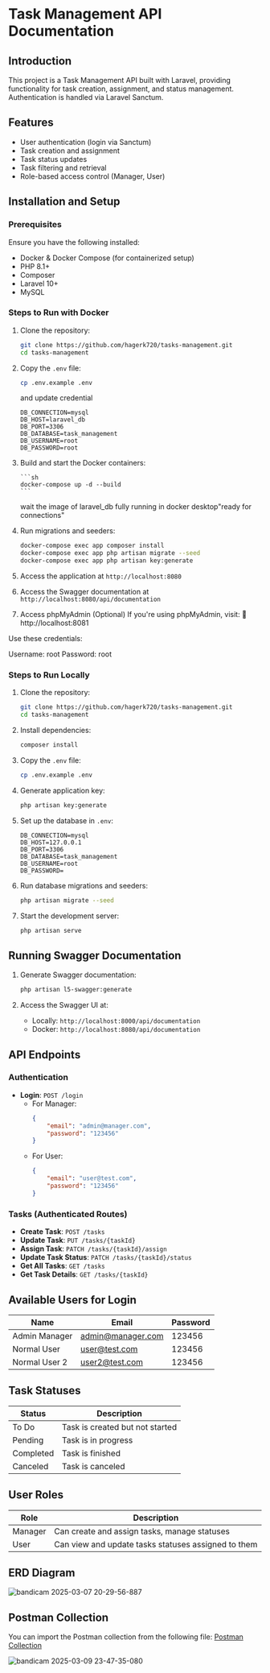 # Task Management API Documentation

## Introduction

This project is a Task Management API built with Laravel, providing functionality for task creation, assignment, and status management. Authentication is handled via Laravel Sanctum.

## Features

-   User authentication (login via Sanctum)
-   Task creation and assignment
-   Task status updates
-   Task filtering and retrieval
-   Role-based access control (Manager, User)

## Installation and Setup

### Prerequisites

Ensure you have the following installed:

-   Docker & Docker Compose (for containerized setup)
-   PHP 8.1+
-   Composer
-   Laravel 10+
-   MySQL

### Steps to Run with Docker

1.  Clone the repository:

    ```sh
    git clone https://github.com/hagerk720/tasks-management.git
    cd tasks-management
    ```

2.  Copy the `.env` file:

    ```sh
    cp .env.example .env
    ```

    and update credential

    ```env
    DB_CONNECTION=mysql
    DB_HOST=laravel_db
    DB_PORT=3306
    DB_DATABASE=task_management
    DB_USERNAME=root
    DB_PASSWORD=root
    ```

3.  Build and start the Docker containers:

        ```sh
        docker-compose up -d --build
        ```

    wait the image of laravel_db fully running in docker desktop"ready for connections"

4.  Run migrations and seeders:

    ```sh
    docker-compose exec app composer install
    docker-compose exec app php artisan migrate --seed
    docker-compose exec app php artisan key:generate
    ```

5.  Access the application at `http://localhost:8080`

6.  Access the Swagger documentation at `http://localhost:8080/api/documentation`

7.  Access phpMyAdmin (Optional)
    If you're using phpMyAdmin, visit:
    🔗 http://localhost:8081

Use these credentials:

Username: root
Password: root

### Steps to Run Locally

1. Clone the repository:

    ```sh
    git clone https://github.com/hagerk720/tasks-management.git
    cd tasks-management
    ```

2. Install dependencies:

    ```sh
    composer install
    ```

3. Copy the `.env` file:

    ```sh
    cp .env.example .env
    ```

4. Generate application key:

    ```sh
    php artisan key:generate
    ```

5. Set up the database in `.env`:

    ```env
    DB_CONNECTION=mysql
    DB_HOST=127.0.0.1
    DB_PORT=3306
    DB_DATABASE=task_management
    DB_USERNAME=root
    DB_PASSWORD=
    ```

6. Run database migrations and seeders:

    ```sh
    php artisan migrate --seed
    ```

7. Start the development server:

    ```sh
    php artisan serve
    ```

## Running Swagger Documentation


1. Generate Swagger documentation:

    ```bash
    php artisan l5-swagger:generate
    ```

2. Access the Swagger UI at:
    - Locally: `http://localhost:8000/api/documentation`
    - Docker: `http://localhost:8080/api/documentation`

## API Endpoints

### Authentication

-   **Login**: `POST /login`
    -   For Manager:
        ```json
        {
            "email": "admin@manager.com",
            "password": "123456"
        }
        ```
    -   For User:
        ```json
        {
            "email": "user@test.com",
            "password": "123456"
        }
        ```

### Tasks (Authenticated Routes)

-   **Create Task**: `POST /tasks`
-   **Update Task**: `PUT /tasks/{taskId}`
-   **Assign Task**: `PATCH /tasks/{taskId}/assign`
-   **Update Task Status**: `PATCH /tasks/{taskId}/status`
-   **Get All Tasks**: `GET /tasks`
-   **Get Task Details**: `GET /tasks/{taskId}`

## Available Users for Login

| Name          | Email             | Password |
| ------------- | ----------------- | -------- |
| Admin Manager | admin@manager.com | 123456   |
| Normal User   | user@test.com     | 123456   |
| Normal User 2 | user2@test.com    | 123456   |

## Task Statuses

| Status    | Description                     |
| --------- | ------------------------------- |
| To Do     | Task is created but not started |
| Pending   | Task is in progress             |
| Completed | Task is finished                |
| Canceled  | Task is canceled                |

## User Roles

| Role    | Description                                         |
| ------- | --------------------------------------------------- |
| Manager | Can create and assign tasks, manage statuses        |
| User    | Can view and update tasks statuses assigned to them |

## ERD Diagram

![bandicam 2025-03-07 20-29-56-887](https://github.com/user-attachments/assets/79e75c01-2898-41e7-8c65-44824eb28446)

## Postman Collection

You can import the Postman collection from the following file: [Postman Collection](tasks_management.postman_collection.json)


![bandicam 2025-03-09 23-47-35-080](https://github.com/user-attachments/assets/81b39373-bfec-4674-91c6-ef1e86960d26)
